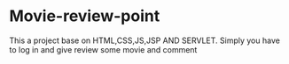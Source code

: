 # Movie-review-point
This a project base on HTML,CSS,JS,JSP AND SERVLET. Simply you have to log in and give review some movie and comment
